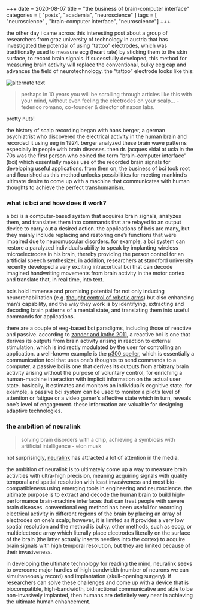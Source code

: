 +++
date = 2020-08-07
title = "the business of brain-computer interface"
categories = [ "posts", "academia", "neuroscience" ]
tags = [ "neuroscience" , "brain-computer interface", "neuroscience"]
+++

the other day i came across this interesting post about a group of researchers from graz university of technology in austria that has investigated the potential of using “tattoo” electrodes, which was traditionally used to measure ecg (heart rate) by sticking them to the skin surface, to record brain signals. if sucessfully developed, this method for measuring brain activity will replace the conventional, bulky eeg cap and advances the field of neurotechnology. the “tattoo” electrode looks like this:

![alternate text](/img/naxon-2.jpg)

> perhaps in 10 years you will be scrolling through articles like this with your mind, without even feeling the electrodes on your scalp… - federico romano, co-founder & director of naxon labs.

pretty nuts!

the history of scalp recording began with hans berger, a german psychiatrist who discovered the electrical activity in the human brain and recorded it using eeg in 1924. berger analyzed these brain wave patterns especially in people with brain diseases. then dr. jacques vidal at ucla in the 70s was the first person who coined the term “brain-computer interface” (bci) which essentially makes use of the recorded brain signals for developing useful applications. from then on, the business of bci took root and flourished as this method unlocks possibilities for meeting mankind’s ultimate desire to come up with a machine that communicates with human thoughts to achieve the perfect transhumanism.

### what is bci and how does it work?

a bci is a computer-based system that acquires brain signals, analyzes them, and translates them into commands that are relayed to an output device to carry out a desired action. the applications of bcis are many, but they mainly include replacing and restoring one’s functions that were impaired due to neuromuscular disorders. for example, a bci system can restore a paralyzed individual’s ability to speak by implanting wireless microelectrodes in his brain, thereby providing the person control for an artificial speech synthesizer. in addition, researchers at standford university recently developed a very exciting intracortical bci that can decode imagined handwriting movements from brain activity in the motor cortex and translate that, in real time, into text.

bcis hold immense and promising potential for not only inducing neurorehabilitation (e.g. [thought control of robotic arms]) but also enhancing man’s capability, and the way they work is by identifying, extracting and decoding brain patterns of a mental state, and translating them into useful commands for applications.

there are a couple of eeg-based bci paradigms, including those of reactive and passive. according to [zander and kothe 2011], a reactive bci is one that derives its outputs from brain activity arising in reaction to external stimulation, which is indirectly modulated by the user for controlling an application. a well-known example is the [p300 speller], which is essentially a communication tool that uses one’s thoughts to send commands to a computer. a passive bci is one that derives its outputs from arbitrary brain activity arising without the purpose of voluntary control, for enriching a human-machine interaction with implicit information on the actual user state. basically, it estimates and monitors an individual’s cognitive state. for example, a passive bci system can be used to monitor a pilot’s level of attention or fatigue or a video gamer’s affective state which in turn, reveals one’s level of engagement. these information are valuable for designing adaptive technologies.

### the ambition of neuralink

> solving brain disorders with a chip, achieving a symbiosis with artificial intelligence - elon musk

not surprisingly, [neuralink] has attracted a lot of attention in the media.

[zander and kothe 2011]: https://www.researchgate.net/publication/50850896_towards_passive_brain-computer_interfaces_applying_brain-computer_interface_technology_to_human-machine_systems_in_general
[p300 speller]: https://ieeexplore.ieee.org/document/1454155
[thought control of robotic arms]: https://www.youtube.com/watch?v=qrt8qcx3bco&ab_channel=nihninds
[neuralink]: https://slate.com/technology/2019/08/elon-musk-neuralink-facebook-brain-computer-interface-fda.html

the ambition of neuralink is to ultimately come up a way to measure brain activities with ultra-high precision, meaning acquiring signals with quality temporal and spatial resolution with least invasiveness and most bio-compatibleness using emerging tools in engineering and neuroscience. the ultimate purpose is to extract and decode the human brain to build high-performance brain-machine interfaces that can treat people with severe brain diseases. conventional eeg method has been useful for recording electrical activity in different regions of the brain by placing an array of electrodes on one’s scalp; however, it is limited as it provides a very low spatial resolution and the method is bulky. other methods, such as ecog, or multielectrode array which literally place electrodes literally on the surface of the brain (the latter actually inserts needles into the cortex) to acquire brain signals with high temporal resolution, but they are limited because of their invasiveness.

in developing the ultimate technology for reading the mind, neuralink seeks to overcome major hurdles of high bandwidth (number of neurons we can simultaneously record) and implantation (skull-opening surgery). if researchers can solve these challenges and come up with a device that is biocompatible, high-bandwidth, bidirectional communicative and able to be non-invasively implanted, then humans are definitely very near in achieving the ultimate human enhancement.